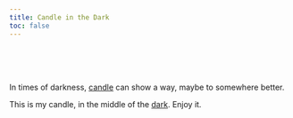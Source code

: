 ```yaml
---
title: Candle in the Dark
toc: false
---
```


<br>
<br>
<br>

In times of darkness, [candle](https://en.wikipedia.org/wiki/The_Demon-Haunted_World) can show a way, maybe to somewhere better.

This is my candle, in the middle of the [dark](https://en.wikipedia.org/wiki/Dead_Internet_theory). Enjoy it.

